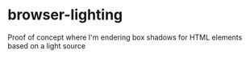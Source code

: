 # browser-lighting
Proof of concept where I'm endering box shadows for HTML elements based on a light source
